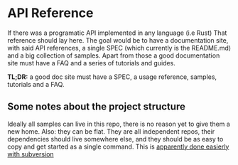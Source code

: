 # API Reference
If there was a programatic API implemented in any language (i.e Rust) That reference should lay here.
The goal would be to have a documentation site, with said API references, a single SPEC (which currently
is the README.md) and a big collection of samples. Apart from those a good documentation site must have a
FAQ and a series of tutorials and guides.

**TL;DR:** a good doc site must have a SPEC, a usage reference, samples, tutorials and a FAQ.

## Some notes about the project structure
Ideally all samples can live in this repo, there is no reason yet to give them a new home. 
Also: they can be flat. They are all independent repos, their dependencies should live somewhere
else, and they should be as easy to copy and get started as a single command. This is 
[apparently done easierly with subversion](https://ourcodeworld.com/articles/read/123/how-to-download-a-single-folder-of-a-github-repository)
